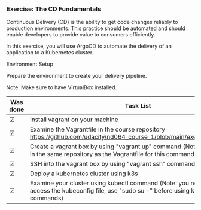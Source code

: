 ### Exercise: The CD Fundamentals

Continuous Delivery (CD) is the ability to get code changes reliably to production environments. 
This practice should be automated and should enable developers to provide value to consumers efficiently.

In this exercise, you will use ArgoCD to automate the delivery of an application to a Kubernetes cluster.


Environment Setup

Prepare the environment to create your delivery pipeline.

Note: Make sure to have VirtualBox installed.


Was done | Task List
--- | ---
&#9745; | Install vagrant on your machine
&#9745; | Examine the Vagrantfile in the course repository https://github.com/udacity/nd064_course_1/blob/main/exercises/Vagrantfile
&#9745; | Create a vagrant box by using "vagrant up" command (Note: you need to be in the same repository as the Vagrantfile for this command to work)
&#9745; | SSH into the vagrant box by using "vagrant ssh" command
&#9745; | Deploy a kubernetes cluster using k3s
&#9745; | Examine your cluster using kubectl command (Note: you neeed to be root to access the kubeconfig file, use "sudo su -" before using kubectl commands)




